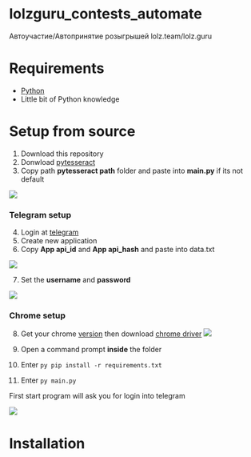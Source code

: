 # lolzguru_contests_automate
Автоучастие/Автопринятие розыгрышей lolz.team/lolz.guru

# Requirements
- [Python](https://www.python.org/downloads/)
- Little bit of Python knowledge


# Setup from source
1. Download this repository
2. Donwload [pytesseract](https://github.com/UB-Mannheim/tesseract/wiki)
3. Copy path **pytesseract path** folder and paste into **main.py** if its not default
<img src="https://i.imgur.com/n4mG01l.png">

### Telegram setup
4. Login at [telegram](https://my.telegram.org/apps)
5. Create new application
6. Copy **App api_id** and **App api_hash** and paste into data.txt
<img src="https://i.imgur.com/FFWxp3E.png">

7. Set the **username** and **password**
<img src="https://i.imgur.com/KKaC944.png">

### Chrome setup
8. Get your chrome [version](https://www.whatismybrowser.com/detect/what-version-of-chrome-do-i-have) then download [chrome driver](https://chromedriver.chromium.org/downloads)
[<img src="https://i.imgur.com/e4FJIS5.png">](https://chromedriver.chromium.org/downloads)

9. Open a command prompt **inside** the folder
10. Enter `py pip install -r requirements.txt`
11. Enter `py main.py`

First start program will ask you for login into telegram

<img src="https://i.imgur.com/pYNihZF.png">


# Installation 





